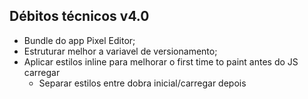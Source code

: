 ## Débitos técnicos v4.0

* Bundle do app Pixel Editor;
* Estruturar melhor a variavel de versionamento;
* Aplicar estilos inline para melhorar o first time to paint antes do JS carregar
  * Separar estilos entre dobra inicial/carregar depois